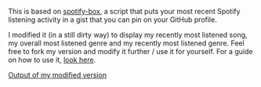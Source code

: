 This is based on <a href="https://github.com/chakrakan/spotify-box">spotify-box</a>, a script that puts your most recent Spotify listening activity in a gist that you can pin on your GitHub profile.

I modified it (in a still dirty way) to display my recently most listened song, my overall most listened genre and my recently most listened genre. Feel free to fork my version and modify it further / use it for yourself. For a guide on how to use it, <a href="https://github.com/chakrakan/spotify-box/README.md">look here</a>.

<a href="https://gist.github.com/CodeF0x/cbe35397c2f6e40f0df2e6a371b24c4c">Output of my modified version</a>